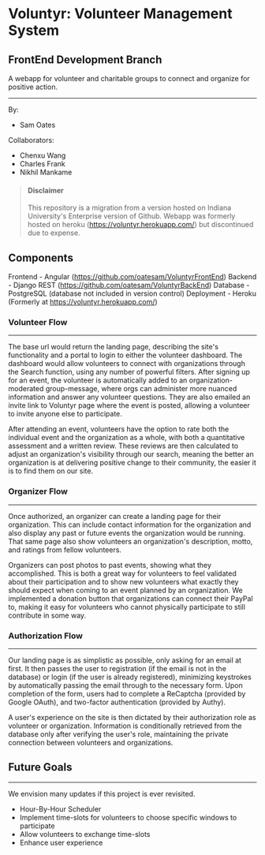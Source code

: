 # Voluntyr: Volunteer Management System
## FrontEnd Development Branch

A webapp for volunteer and charitable groups to connect and organize for positive action.

___
By:
- Sam Oates

Collaborators:
- Chenxu Wang
- Charles Frank
- Nikhil Mankame


>#### Disclaimer
>
>This repository is a migration from a version hosted on Indiana University's Enterprise version of Github.
>Webapp was formerly hosted on heroku (https://voluntyr.herokuapp.com/) but discontinued due to expense.

## Components

Frontend - Angular (https://github.com/oatesam/VoluntyrFrontEnd)
Backend - Django REST (https://github.com/oatesam/VoluntyrBackEnd)
Database - PostgreSQL (database not included in version control)
Deployment - Heroku (Formerly at https://voluntyr.herokuapp.com/)

### Volunteer Flow
___
The base url would return the landing page, describing the site's functionality and a portal to login to either the volunteer dashboard. The dashboard would allow volunteers to connect with organizations through the Search function, using any number of powerful filters. After signing up for an event, the volunteer is automatically added to an organization-moderated group-message, where orgs can administer more nuanced information and answer any volunteer questions. They are also emailed an invite link to Voluntyr page where the event is posted, allowing a volunteer to invite anyone else to participate.

After attending an event, volunteers have the option to rate both the individual event and the organization as a whole, with both a quantitative assessment and a written review. These reviews are then calculated to adjust an organization's visibility through our search, meaning the better an organization is at delivering positive change to their community, the easier it is to find them on our site.

### Organizer Flow
___
Once authorized, an organizer can create a landing page for their organization. This can include contact information for the organization and also display any past or future events the organization would be running. That same page also show volunteers an organization's description, motto, and ratings from fellow volunteers.

Organizers can post photos to past events, showing what they accomplished. This is both a great way for volunteers to feel validated about their participation and to show new volunteers what exactly they should expect when coming to an event planned by an organization. We implemented a donation button that organizations can connect their PayPal to, making it easy for volunteers who cannot physically participate to still contribute in some way.

### Authorization Flow
___
Our landing page is as simplistic as possible, only asking for an email at first. It then passes the user to registration (if the email is not in the database) or login (if the user is already registered), minimizing keystrokes by automatically passing the email through to the necessary form. Upon completion of the form, users had to complete a ReCaptcha (provided by Google OAuth), and two-factor authentication (provided by Authy).

A user's experience on the site is then dictated by their authorization role as volunteer or organization. Information is conditionally retrieved from the database only after verifying the user's role, maintaining the private connection between volunteers and organizations.


## Future Goals
___
We envision many updates if this project is ever revisited.

- Hour-By-Hour Scheduler
- Implement time-slots for volunteers to choose specific windows to participate
- Allow volunteers to exchange time-slots
- Enhance user experience

